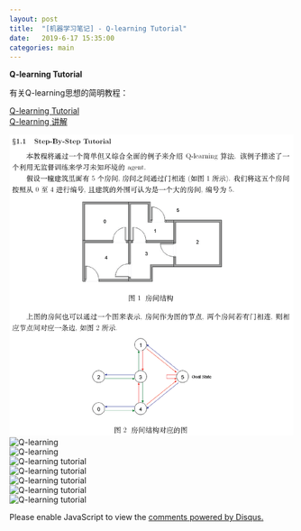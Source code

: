 ```yaml
---
layout: post
title:  "[机器学习笔记] - Q-learning Tutorial"
date:   2019-6-17 15:35:00
categories: main
---
```

**Q-learning Tutorial**
<br>

有关Q-learning思想的简明教程：<br>

[Q-learning Tutorial](https://blog.csdn.net/itplus/article/details/9361915)<br>
[Q-learning 讲解](https://www.zhihu.com/question/26408259)<br>

![Q-learning](/photos/graphics/Q-learning_tutorial-1.jpg)<br>
![Q-learning](http://github.com/infonetlijian/Blog_demo/tree/gh-pages/photos/graphics/Q-learning_tutorial-2.jpg)<br>
![Q-learning](https://github.com/infonetlijian/Blog_demo/tree/gh-pages/photos/graphics/Q-learning_tutorial-3.jpg)<br>
![Q-learning tutorial](https://github.com/infonetlijian/Blog_demo/tree/gh-pages/photos/graphics/Q-learning_tutorial-4.jpg)<br>
![Q-learning tutorial](https://github.com/infonetlijian/Blog_demo/tree/gh-pages/photos/graphics/Q-learning_tutorial-5.jpg)<br>
![Q-learning tutorial](https://github.com/infonetlijian/Blog_demo/tree/gh-pages/photos/graphics/Q-learning_tutorial-6.jpg)<br>
![Q-learning tutorial](https://github.com/infonetlijian/Blog_demo/tree/gh-pages/photos/graphics/Q-learning_tutorial-7.jpg)<br>
![Q-learning tutorial](https://github.com/infonetlijian/Blog_demo/tree/gh-pages/photos/graphics/Q-learning_tutorial-8.jpg)<br>




<div id="disqus_thread"></div>
<script>

/**
*  RECOMMENDED CONFIGURATION VARIABLES: EDIT AND UNCOMMENT THE SECTION BELOW TO INSERT DYNAMIC VALUES FROM YOUR PLATFORM OR CMS.
*  LEARN WHY DEFINING THESE VARIABLES IS IMPORTANT: https://disqus.com/admin/universalcode/#configuration-variables*/
/*
var disqus_config = function () {
this.page.url = PAGE_URL;  // Replace PAGE_URL with your page's canonical URL variable
this.page.identifier = PAGE_IDENTIFIER; // Replace PAGE_IDENTIFIER with your page's unique identifier variable
};
*/
(function() { // DON'T EDIT BELOW THIS LINE
var d = document, s = d.createElement('script');
s.src = 'https://nathendrake.disqus.com/embed.js';
s.setAttribute('data-timestamp', +new Date());
(d.head || d.body).appendChild(s);
})();
</script>
<noscript>Please enable JavaScript to view the <a href="https://disqus.com/?ref_noscript">comments powered by Disqus.</a></noscript>

<br>
<br>

<script>
  (function(i,s,o,g,r,a,m){i['GoogleAnalyticsObject']=r;i[r]=i[r]||function(){
  (i[r].q=i[r].q||[]).push(arguments)},i[r].l=1*new Date();a=s.createElement(o),
  m=s.getElementsByTagName(o)[0];a.async=1;a.src=g;m.parentNode.insertBefore(a,m)
  })(window,document,'script','https://www.google-analytics.com/analytics.js','ga');

  ga('create', 'UA-101909927-1', 'auto');
  ga('send', 'pageview');

</script>
